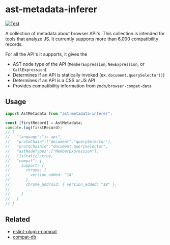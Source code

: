 # ast-metadata-inferer

[![Test](https://github.com/amilajack/ast-metadata-inferer/actions/workflows/test.yml/badge.svg)](https://github.com/amilajack/ast-metadata-inferer/actions/workflows/test.yml)

A collection of metadata about browser API's. This collection is intended for tools that analyze JS. It currently supports more than 6,000 compatibility records.

For all the API's it supports, it gives the

- AST node type of the API (`MemberExpression`, `NewExpression`, or `CallExpression`)
- Determines if an API is statically invoked (ex. `document.querySelector()`)
- Determines if an API is a CSS or JS API
- Provides compatibility information from `@mdn/browser-compat-data`

## Usage

```js
import AstMetadata from "ast-metadata-inferer";

const [firstRecord] = AstMetadata;
console.log(firstRecord);
// {
//   "language":"js-api",
//   "protoChain":["document","querySelector"],
//   "protoChainId":"document.querySelector",
//   "astNodeTypes":["MemberExpression"],
//   "isStatic":true,
//   "compat": {
//     support: {
//       chrome: {
//         version_added: "14"
//       },
//       chrome_android: { version_added: "18" },
//       ...
//     }
//   }
// }
```

## Related

- [eslint-plugin-compat](https://github.com/amilajack/eslint-plugin-compat)
- [compat-db](https://github.com/amilajack/compat-db)
